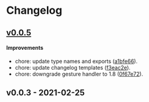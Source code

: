 # Changelog

## [v0.0.5](https://github.com/enesozturk/react-native-hold-menu-dev/compare/v0.0.3...v0.0.5)

#### Improvements

- chore: update type names and exports ([a1bfe66](https://github.com/enesozturk/react-native-hold-menu-dev/commit/a1bfe66aced64e0498598c00f305e989fc0e0062)).
- chore: update changelog templates ([f3eac2e](https://github.com/enesozturk/react-native-hold-menu-dev/commit/f3eac2e8b5d380d2119ed77803f815969978f2eb)).
- chore: downgrade gesture handler to 1.8 ([0f67e72](https://github.com/enesozturk/react-native-hold-menu-dev/commit/0f67e72311ea176ce68ef9e013fa07434593e145)).

## v0.0.3 - 2021-02-25
